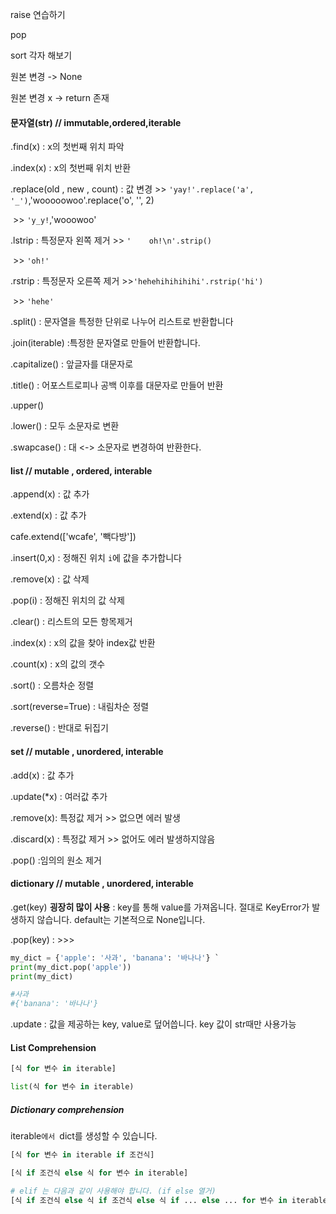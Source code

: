 raise 연습하기

pop

sort  각자 해보기



원본 변경 -> None

원본 변경 x  -> return 존재

#### 문자열(str) // immutable,ordered,iterable

 .find(x) : x의 첫번째 위치 파악 

.index(x) : x의 첫번째 위치 반환 

.replace(old , new , count) : 값 변경   >> `'yay!'.replace('a', '_')`,'wooooowoo'.replace('o', '', 2)

​																>>  `'y_y!`,'wooowoo'

.lstrip : 특정문자 왼쪽 제거 >> `'    oh!\n'.strip()`

​											    >> `'oh!'`

.rstrip : 특정문자 오른쪽 제거  >>`'hehehihihihihi'.rstrip('hi')`

​												    >> `'hehe'`

.split() : 문자열을 특정한 단위로 나누어 리스트로 반환합니다 

.join(iterable) :특정한 문자열로 만들어 반환합니다. 

.capitalize() : 앞글자를 대문자로

.title() : 어포스트로피나 공백 이후를 대문자로 만들어 반환

.upper()

.lower() : 모두 소문자로 변환

.swapcase() : 대 <-> 소문자로 변경하여 반환한다.

#### list // mutable , ordered, interable

.append(x) : 값 추가

.extend(x) : 값 추가 

cafe.extend(['wcafe', '빽다방'])

.insert(0,x) : 정해진 위치 `i`에 값을 추가합니다 

.remove(x) : 값 삭제 

.pop(i) : 정해진 위치의 값 삭제

.clear() : 리스트의 모든 항목제거

.index(x) : x의 값을 찾아 index값 반환

.count(x) : x의 값의 갯수

.sort() : 오름차순 정렬

.sort(reverse=True) : 내림차순 정렬

.reverse()  : 반대로 뒤집기

#### set  // mutable , unordered, interable

.add(x) : 값 추가 

.update(*x) : 여러값 추가 

.remove(x): 특정값 제거  >> 없으면 에러 발생

.discard(x)  : 특정값 제거  >> 없어도 에러 발생하지않음

.pop()  :임의의 원소 제거 



#### dictionary // mutable , unordered, interable

.get(key)   **굉장히 많이 사용** : key를 통해 value를 가져옵니다. 절대로 KeyError가 발생하지 않습니다. default는 기본적으로 None입니다.

.pop(key) :  >>> 

```python
my_dict = {'apple': '사과', 'banana': '바나나'} `			
print(my_dict.pop('apple'))
print(my_dict)

#사과
#{'banana': '바나나'}
```



.update : 값을 제공하는 key, value로 덮어씁니다. key 값이 str때만 사용가능

#### List Comprehension

```python
[식 for 변수 in iterable]

list(식 for 변수 in iterable)
```



##### Dictionary comprehension

iterable`에서 `dict를 생성할 수 있습니다.

```python
[식 for 변수 in iterable if 조건식]

[식 if 조건식 else 식 for 변수 in iterable]

# elif 는 다음과 같이 사용해야 합니다. (if else 열거)
[식 if 조건식 else 식 if 조건식 else 식 if ... else ... for 변수 in iterable]
```


